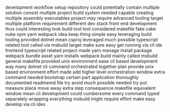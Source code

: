 development workflow setup repository could potentially contain multiple solution consist multiple project build system needed capable creating multiple assembly executables project may require advanced tooling target multiple platform requirement different dev stack front end development thus could interesting look build tool tool considered makefile fake cake nuke npm yarn webpack idea keep thing simple easy leveraging build tooling provided dotnet mean csproj leveraged much possible typescript related tool called via msbuild target make sure easy get running via cli ide frontend typescript related project made yarn manage install package webpack bundle asset yarn installs webpack build mainly called msbuild general makefile provided unix environment ease cli based development way many dotnet cli command orchestrated together plan provide unix based environment effort made add higher level orchestration window extra command needed bootstrap certain part application thoroughly documented readmemd file try avoid much possible needed try put measure place move away extra step consequence makefile equivalent window mean cli development could cumbersome every command typed separately wrapping everything msbuild might require effort make easy develop via cli ides